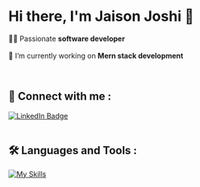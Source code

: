 # Hi there, I'm Jaison Joshi 👋


🧑‍💻 Passionate **software developer**
<br><br>
🔭 I’m currently working on **Mern stack development**

<br>



## :handshake:	 Connect with me :

<div id="badges">
  <a href="https://www.linkedin.com/in/jaisonjoshi/">
  <img src="https://img.shields.io/badge/LinkedIn-blue?style=for-the-badge&logo=linkedin&logoColor=white" alt="LinkedIn Badge"/>
  </a>
</div>

<br>

## :hammer_and_wrench: Languages and Tools :
[![My Skills](https://skills.thijs.gg/icons?i=html,css,js,c,cpp,py,jquery,react,express,nodejs,mongodb,aws,git,electron,sass,tailwind,materialui,bootstrap,figma,ps&theme=light)](https://skills.thijs.gg)
